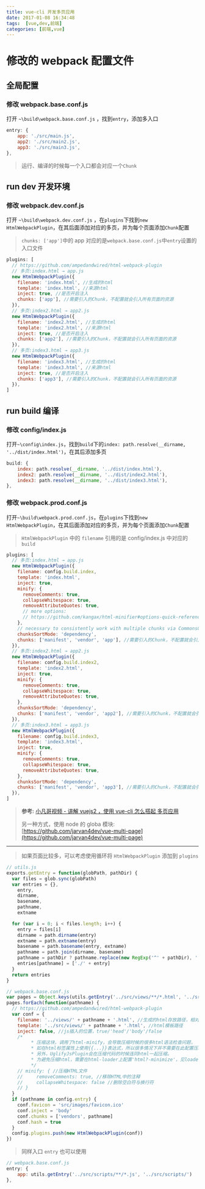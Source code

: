 ```yaml
---
title: vue-cli 开发多页应用
date: 2017-01-08 16:34:48
tags:  [vue,dev,前端]
categories: [前端,vue]
---
```


# 修改的 webpack 配置文件

## 全局配置

### 修改 webpack.base.conf.js

打开 `~\build\webpack.base.conf.js` ，找到`entry`，添加多入口

```js
entry: {
    app: './src/main.js',
    app2: './src/main2.js',
    app3: './src/main3.js',
},
```

> 运行、编译的时候每一个入口都会对应一个`Chunk`

<!-- more -->

## run dev 开发环境

### 修改 webpack.dev.conf.js

打开 `~\build\webpack.dev.conf.js` ，在`plugins`下找到`new HtmlWebpackPlugin`，在其后面添加对应的多页，并为每个页面添加`Chunk`配置

> `chunks: ['app']`中的 app 对应的是`webpack.base.conf.js`中`entry`设置的入口文件

```js
plugins: [
  // https://github.com/ampedandwired/html-webpack-plugin
  // 多页:index.html → app.js
  new HtmlWebpackPlugin({
    filename: 'index.html', //生成的html
    template: 'index.html', //来源html
    inject: true, //是否开启注入
    chunks: ['app'], //需要引入的Chunk，不配置就会引入所有页面的资源
  }),
  // 多页:index2.html → app2.js
  new HtmlWebpackPlugin({
    filename: 'index2.html', //生成的html
    template: 'index2.html', //来源html
    inject: true, //是否开启注入
    chunks: ['app2'], //需要引入的Chunk，不配置就会引入所有页面的资源
  }),
  // 多页:index3.html → app3.js
  new HtmlWebpackPlugin({
    filename: 'index3.html', //生成的html
    template: 'index3.html', //来源html
    inject: true, //是否开启注入
    chunks: ['app3'], //需要引入的Chunk，不配置就会引入所有页面的资源
  }),
]
```

## run build 编译

### 修改 config/index.js

打开`~\config\index.js`，找到`build`下的`index: path.resolve(__dirname, '../dist/index.html')`，在其后添加多页

```js
build: {
    index: path.resolve(__dirname, '../dist/index.html'),
    index2: path.resolve(__dirname, '../dist/index2.html'),
    index3: path.resolve(__dirname, '../dist/index3.html'),
},
```

### 修改 webpack.prod.conf.js

打开`~\build\webpack.prod.conf.js`，在`plugins`下找到`new HtmlWebpackPlugin`，在其后面添加对应的多页，并为每个页面添加`Chunk`配置

> `HtmlWebpackPlugin` 中的 `filename` 引用的是 config/index.js 中对应的 `build`

```js
plugins: [
  // 多页:index.html → app.js
  new HtmlWebpackPlugin({
    filename: config.build.index,
    template: 'index.html',
    inject: true,
    minify: {
      removeComments: true,
      collapseWhitespace: true,
      removeAttributeQuotes: true,
      // more options:
      // https://github.com/kangax/html-minifier#options-quick-reference
    },
    // necessary to consistently work with multiple chunks via CommonsChunkPlugin
    chunksSortMode: 'dependency',
    chunks: ['manifest', 'vendor', 'app'], //需要引入的Chunk，不配置就会引入所有页面的资源
  }),
  // 多页:index2.html → app2.js
  new HtmlWebpackPlugin({
    filename: config.build.index2,
    template: 'index2.html',
    inject: true,
    minify: {
      removeComments: true,
      collapseWhitespace: true,
      removeAttributeQuotes: true,
    },
    chunksSortMode: 'dependency',
    chunks: ['manifest', 'vendor', 'app2'], //需要引入的Chunk，不配置就会引入所有页面的资源
  }),
  // 多页:index3.html → app3.js
  new HtmlWebpackPlugin({
    filename: config.build.index3,
    template: 'index3.html',
    inject: true,
    minify: {
      removeComments: true,
      collapseWhitespace: true,
      removeAttributeQuotes: true,
    },
    chunksSortMode: 'dependency',
    chunks: ['manifest', 'vendor', 'app3'], //需要引入的Chunk，不配置就会引入所有页面的资源
  }),
]
```

> **参考:**
 > [小凡哥视频 - 讲解 vuejs2 ，使用 vue-cli 怎么搭起 多页应用](https://github.com/bhnddowinf/vuejs2-learn)
>
> 另一种方式，使用 node 的 globa 模块:
> [https://github.com/jarvan4dev/vue-multi-page](https://github.com/jarvan4dev/vue-multi-page)

---

> 如果页面比较多，可以考虑使用循环将 `HtmlWebpackPlugin` 添加到 `plugins`

```javascript
// utils.js
exports.getEntry = function(globPath, pathDir) {
  var files = glob.sync(globPath)
  var entries = {},
    entry,
    dirname,
    basename,
    pathname,
    extname

  for (var i = 0; i < files.length; i++) {
    entry = files[i]
    dirname = path.dirname(entry)
    extname = path.extname(entry)
    basename = path.basename(entry, extname)
    pathname = path.join(dirname, basename)
    pathname = pathDir ? pathname.replace(new RegExp('^' + pathDir), '') : pathname
    entries[pathname] = ['./' + entry]
  }
  return entries
}
```

```javascript
// webpack.base.conf.js
var pages = Object.keys(utils.getEntry('../src/views/**/*.html', '../src/views/'))
pages.forEach(function(pathname) {
  // https://github.com/ampedandwired/html-webpack-plugin
  var conf = {
    filename: '../views/' + pathname + '.html', //生成的html存放路径，相对于path
    template: '../src/views/' + pathname + '.html', //html模板路径
    inject: false, //js插入的位置，true/'head'/'body'/false
    /*
         * 压缩这块，调用了html-minify，会导致压缩时候的很多html语法检查问题，
         * 如在html标签属性上使用{{...}}表达式，所以很多情况下并不需要在此配置压缩项，
         * 另外，UglifyJsPlugin会在压缩代码的时候连同html一起压缩。
         * 为避免压缩html，需要在html-loader上配置'html?-minimize'，见loaders中html-loader的配置。
         */
    // minify: { //压缩HTML文件
    //     removeComments: true, //移除HTML中的注释
    //     collapseWhitespace: false //删除空白符与换行符
    // }
  }
  if (pathname in config.entry) {
    conf.favicon = 'src/images/favicon.ico'
    conf.inject = 'body'
    conf.chunks = ['vendors', pathname]
    conf.hash = true
  }
  config.plugins.push(new HtmlWebpackPlugin(conf))
})
```

> 同样入口 `entry` 也可以使用

```javascript
// webpack.base.conf.js
entry: {
    app: utils.getEntry('../src/scripts/**/*.js', '../src/scripts/')
},
```
